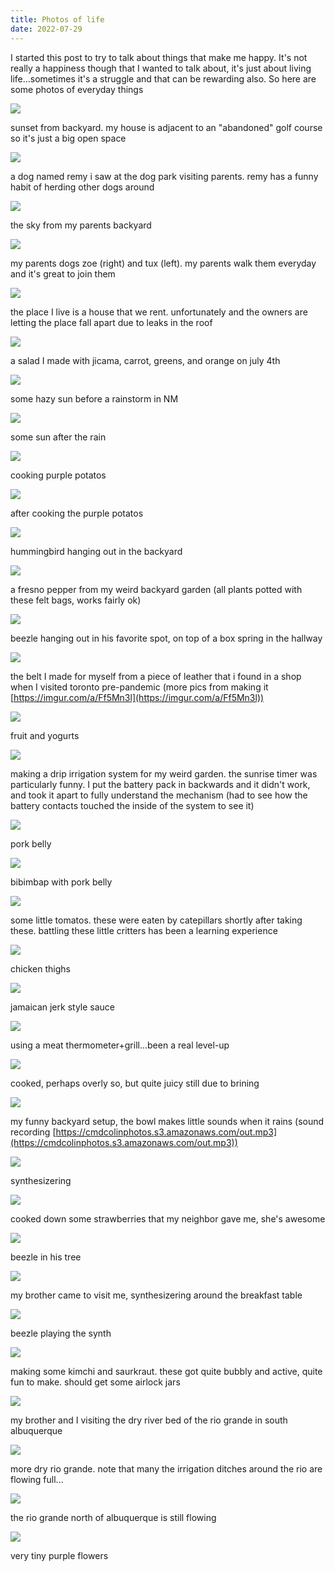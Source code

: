 ```yaml
---
title: Photos of life
date: 2022-07-29
---
```


I started this post to try to talk about things that make me happy. It's not
really a happiness though that I wanted to talk about, it's just about living
life...sometimes it's a struggle and that can be rewarding also. So here are
some photos of everyday things

![](https://cmdcolinphotos.s3.amazonaws.com/IMG_20220619_201622482.resized.jpg)

sunset from backyard. my house is adjacent to an "abandoned" golf course so it's just a big open space

![](https://cmdcolinphotos.s3.amazonaws.com/IMG_20220622_100019949.resized.jpg)

a dog named remy i saw at the dog park visiting parents. remy has a funny habit of herding other dogs around

![](https://cmdcolinphotos.s3.amazonaws.com/IMG_20220624_210922889.resized.jpg)

the sky from my parents backyard

![](https://cmdcolinphotos.s3.amazonaws.com/IMG_20220626_071349516.resized.jpg)

my parents dogs zoe (right) and tux (left). my parents walk them everyday and it's great to join them

![](https://cmdcolinphotos.s3.amazonaws.com/IMG_20220627_145201639_HDR.resized.jpg)

the place I live is a house that we rent. unfortunately and the owners are letting the place fall apart due to leaks in the roof

![](https://cmdcolinphotos.s3.amazonaws.com/IMG_20220704_133123492.resized.jpg)

a salad I made with jicama, carrot, greens, and orange on july 4th

![](https://cmdcolinphotos.s3.amazonaws.com/IMG_20220705_200242153_HDR.resized.jpg)

some hazy sun before a rainstorm in NM

![](https://cmdcolinphotos.s3.amazonaws.com/IMG_20220705_201600095_HDR.resized.jpg)

some sun after the rain

![](https://cmdcolinphotos.s3.amazonaws.com/IMG_20220709_111938701_HDR.resized.jpg)

cooking purple potatos

![](https://cmdcolinphotos.s3.amazonaws.com/IMG_20220709_115455797.resized.jpg)

after cooking the purple potatos

![](https://cmdcolinphotos.s3.amazonaws.com/IMG_20220709_175755642.resized.jpg)

hummingbird hanging out in the backyard

![](https://cmdcolinphotos.s3.amazonaws.com/IMG_20220710_175851539_HDR.resized.jpg)

a fresno pepper from my weird backyard garden (all plants potted with these felt bags, works fairly ok)

![](https://cmdcolinphotos.s3.amazonaws.com/IMG_20220713_200957865.resized.jpg)

beezle hanging out in his favorite spot, on top of a box spring in the hallway

![](https://cmdcolinphotos.s3.amazonaws.com/IMG_20220714_200346243.resized.jpg)

the belt I made for myself from a piece of leather that i found in a shop when I visited toronto pre-pandemic (more pics from making it [https://imgur.com/a/Ff5Mn3l](https://imgur.com/a/Ff5Mn3l))

![](https://cmdcolinphotos.s3.amazonaws.com/IMG_20220715_230433785.resized.jpg)

fruit and yogurts

![](https://cmdcolinphotos.s3.amazonaws.com/IMG_20220716_132939371.resized.jpg)

making a drip irrigation system for my weird garden. the sunrise timer was particularly funny. I put the battery pack in backwards and it didn't work, and took it apart to fully understand the mechanism (had to see how the battery contacts touched the inside of the system to see it)

![](https://cmdcolinphotos.s3.amazonaws.com/IMG_20220717_204303427_HDR.resized.jpg)

pork belly

![](https://cmdcolinphotos.s3.amazonaws.com/IMG_20220717_210017665.resized.jpg)

bibimbap with pork belly

![](https://cmdcolinphotos.s3.amazonaws.com/IMG_20220718_174420132_HDR.resized.jpg)

some little tomatos. these were eaten by catepillars shortly after taking these. battling these little critters has been a learning experience

![](https://cmdcolinphotos.s3.amazonaws.com/IMG_20220719_173156813.resized.jpg)

chicken thighs

![](https://cmdcolinphotos.s3.amazonaws.com/IMG_20220719_173426354.resized.jpg)

jamaican jerk style sauce

![](https://cmdcolinphotos.s3.amazonaws.com/IMG_20220719_181601967_HDR.resized.jpg)

using a meat thermometer+grill...been a real level-up

![](https://cmdcolinphotos.s3.amazonaws.com/IMG_20220719_184903147.resized.jpg)

cooked, perhaps overly so, but quite juicy still due to brining

![](https://cmdcolinphotos.s3.amazonaws.com/IMG_20220720_174949541_HDR.resized.jpg)

my funny backyard setup, the bowl makes little sounds when it rains (sound recording [https://cmdcolinphotos.s3.amazonaws.com/out.mp3](https://cmdcolinphotos.s3.amazonaws.com/out.mp3))

![](https://cmdcolinphotos.s3.amazonaws.com/IMG_20220722_201326050_HDR.resized.jpg)

synthesizering

![](https://cmdcolinphotos.s3.amazonaws.com/IMG_20220724_104240569.resized.jpg)

cooked down some strawberries that my neighbor gave me, she's awesome

![](https://cmdcolinphotos.s3.amazonaws.com/IMG_20220725_095848819_HDR.resized.jpg)

beezle in his tree

![](https://cmdcolinphotos.s3.amazonaws.com/IMG_20220725_111117447.resized.jpg)

my brother came to visit me, synthesizering around the breakfast table

![](https://cmdcolinphotos.s3.amazonaws.com/IMG_20220725_111129150.resized.jpg)

beezle playing the synth

![](https://cmdcolinphotos.s3.amazonaws.com/IMG_20220725_164816159.resized.jpg)

making some kimchi and saurkraut. these got quite bubbly and active, quite fun to make. should get some airlock jars

![](https://cmdcolinphotos.s3.amazonaws.com/IMG_20220726_162730132_HDR.resized.jpg)

my brother and I visiting the dry river bed of the rio grande in south albuquerque

![](https://cmdcolinphotos.s3.amazonaws.com/IMG_20220726_163019069_HDR.resized.jpg)

more dry rio grande. note that many the irrigation ditches around the rio are flowing full...

![](https://cmdcolinphotos.s3.amazonaws.com/IMG_20220728_170257266_HDR.resized.jpg)

the rio grande north of albuquerque is still flowing

![](https://cmdcolinphotos.s3.amazonaws.com/IMG_20220728_174207531_HDR.resized.jpg)

very tiny purple flowers
